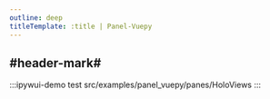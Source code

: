 ```yaml
---
outline: deep
titleTemplate: :title | Panel-Vuepy
---
```


## #header-mark#
:::ipywui-demo test
src/examples/panel_vuepy/panes/HoloViews
::: 